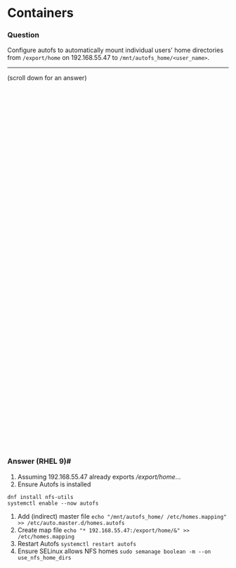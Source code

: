 # Containers

### Question
Configure autofs to automatically mount individual users' home directories from `/export/home` on 192.168.55.47 to `/mnt/autofs_home/<user_name>`.

***
(scroll down for an answer)

<br/><br/><br/><br/><br/><br/><br/><br/><br/><br/><br/><br/><br/><br/><br/><br/><br/><br/><br/><br/><br/><br/><br/><br/>
<br/><br/><br/><br/><br/><br/><br/><br/><br/><br/><br/><br/><br/><br/><br/><br/><br/><br/><br/><br/><br/><br/><br/><br/>

### Answer (RHEL 9)#

1. Assuming 192.168.55.47 already exports */export/home*...
2. Ensure Autofs is installed
```
dnf install nfs-utils
systemctl enable --now autofs
```
1. Add (indirect) master file `echo "/mnt/autofs_home/ /etc/homes.mapping" >> /etc/auto.master.d/homes.autofs`
2. Create map file `echo "* 192.168.55.47:/export/home/&" >> /etc/homes.mapping`
3. Restart Autofs `systemctl restart autofs`
4. Ensure SELinux allows NFS homes `sudo semanage boolean -m --on use_nfs_home_dirs`
